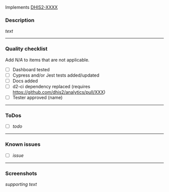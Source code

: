 Implements [DHIS2-XXXX](https://dhis2.atlassian.net/browse/DHIS2-XXXX)

### Description

_text_

---

### Quality checklist

Add _N/A_ to items that are not applicable.

- [ ] Dashboard tested
- [ ] Cypress and/or Jest tests added/updated
- [ ] Docs added
- [ ] d2-ci dependency replaced (requires https://github.com/dhis2/analytics/pull/XXX)
- [ ] Tester approved (name)

---

### ToDos

- [ ] _todo_

---

### Known issues

- [ ] _issue_

---

### Screenshots

_supporting text_
